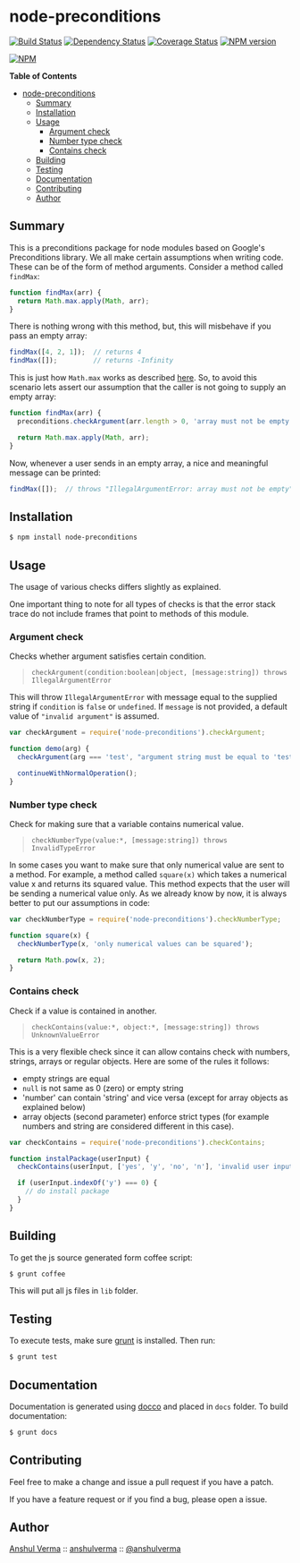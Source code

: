 node-preconditions
==================

[![Build Status](https://travis-ci.org/anshulverma/node-preconditions.svg?branch=master)](https://travis-ci.org/anshulverma/node-preconditions)
[![Dependency Status](https://gemnasium.com/anshulverma/node-preconditions.svg)](https://gemnasium.com/anshulverma/node-preconditions)
[![Coverage Status](https://img.shields.io/coveralls/anshulverma/node-preconditions.svg)](https://coveralls.io/r/anshulverma/node-preconditions?branch=master)
[![NPM version](https://badge.fury.io/js/node-preconditions.svg)](http://badge.fury.io/js/node-preconditions)

[![NPM](https://nodei.co/npm/node-preconditions.png?stars=true&downloads=true)](https://nodei.co/npm/node-preconditions/)

<!-- markdown-toc start - Don't edit this section. Run M-x markdown-toc/generate-toc again -->
**Table of Contents**

- [node-preconditions](#node-preconditions)
    - [Summary](#summary)
    - [Installation](#installation)
    - [Usage](#usage)
        - [Argument check](#argument-check)
        - [Number type check](#number-type-check)
        - [Contains check](#contains-check)
    - [Building](#building)
    - [Testing](#testing)
    - [Documentation](#documentation)
    - [Contributing](#contributing)
    - [Author](#author)

<!-- markdown-toc end -->

## Summary

This is a preconditions package for node modules based on Google's Preconditions library. We all
make certain assumptions when writing code. These can be of the form of method arguments. Consider
a method called `findMax`:

``` js
function findMax(arr) {
  return Math.max.apply(Math, arr);
}
```

There is nothing wrong with this method, but, this will misbehave if you pass an empty array:

``` js
findMax([4, 2, 1]);  // returns 4
findMax([]);         // returns -Infinity
```

This is just how `Math.max` works as described [here](https://developer.mozilla.org/en-US/docs/Web/JavaScript/Reference/Global_Objects/Math/max).
So, to avoid this scenario lets assert our assumption that the caller is not going to supply an
empty array:

``` js
function findMax(arr) {
  preconditions.checkArgument(arr.length > 0, 'array must not be empty');

  return Math.max.apply(Math, arr);
}
```
Now, whenever a user sends in an empty array, a nice and meaningful message can be printed:

``` js
findMax([]);  // throws "IllegalArgumentError: array must not be empty"
```

## Installation

``` bash
$ npm install node-preconditions
```

## Usage

The usage of various checks differs slightly as explained.

One important thing to note for all types of checks is that the error stack trace do not include
frames that point to methods of this module.

### Argument check

Checks whether argument satisfies certain condition.

> `checkArgument(condition:boolean|object, [message:string]) throws IllegalArgumentError`

This will throw `IllegalArgumentError` with message equal to the supplied string if `condition` is
`false` or `undefined`. If `message` is not provided, a default value of `"invalid argument"` is
assumed.

``` js
var checkArgument = require('node-preconditions').checkArgument;

function demo(arg) {
  checkArgument(arg === 'test', "argument string must be equal to 'test'");

  continueWithNormalOperation();
}
```

### Number type check

Check for making sure that a variable contains numerical value.

> `checkNumberType(value:*, [message:string]) throws InvalidTypeError`

In some cases you want to make sure that only numerical value are sent to a method. For example, a
method called `square(x)` which takes a numerical value x and returns its squared value. This method
expects that the user will be sending a numerical value only. As we already know by now, it is
always better to put our assumptions in code:

``` js
var checkNumberType = require('node-preconditions').checkNumberType;

function square(x) {
  checkNumberType(x, 'only numerical values can be squared');

  return Math.pow(x, 2);
}
```

### Contains check

Check if a value is contained in another.

> `checkContains(value:*, object:*, [message:string]) throws UnknownValueError`

This is a very flexible check since it can allow contains check with numbers, strings, arrays or
regular objects. Here are some of the rules it follows:

- empty strings are equal
- `null` is not same as 0 (zero) or empty string
- 'number' can contain 'string' and vice versa (except for array objects as explained below)
- array objects (second parameter) enforce strict types (for example numbers and string are
considered different in this case).

``` js
var checkContains = require('node-preconditions').checkContains;

function instalPackage(userInput) {
  checkContains(userInput, ['yes', 'y', 'no', 'n'], 'invalid user input (must be y/n)');

  if (userInput.indexOf('y') === 0) {
    // do install package
  }
}
```

## Building

To get the js source generated form coffee script:

``` bash
$ grunt coffee
```

This will put all js files in `lib` folder.

## Testing

To execute tests, make sure [grunt](https://github.com/gruntjs/grunt-cli) is installed. Then run:

``` bash
$ grunt test
```

## Documentation

Documentation is generated using [docco](https://github.com/jashkenas/docco) and placed in `docs`
folder. To build documentation:

``` bash
$ grunt docs
```

## Contributing

Feel free to make a change and issue a pull request if you have a patch.

If you have a feature request or if you find a bug, please open a issue.

## Author

[Anshul Verma](http://anshulverma.github.io/) ::
[anshulverma](https://github.com/anshulverma) ::
[@anshulverma](http://twitter.com/anshulverma)
